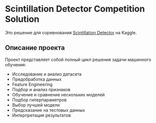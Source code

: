 # Scintillation Detector Competition Solution

Это решение для соревнования [Scintillation Detector](https://www.kaggle.com/competitions/scintillation-detector) на Kaggle.

## Описание проекта

Проект представляет собой полный цикл решения задачи машинного обучения:
- Исследование и анализ датасета
- Предобработка данных
- Feature Engineering
- Подбор и анализ признаков
- Обучение и сравнение нескольких моделей
- Подбор гиперпараметров
- Выбор лучшей модели
- Предсказание на тестовых данных
- Интерпретация результатов
